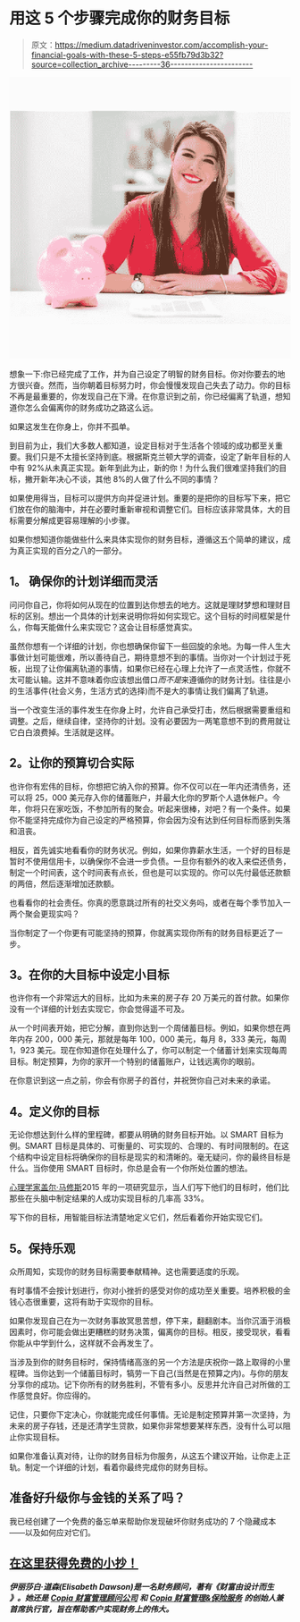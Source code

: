 # 用这 5 个步骤完成你的财务目标

> 原文：<https://medium.datadriveninvestor.com/accomplish-your-financial-goals-with-these-5-steps-e55fb79d3b32?source=collection_archive---------36----------------------->

![](img/fc47cdbb832a93a302c493576221410a.png)

想象一下:你已经完成了工作，并为自己设定了明智的财务目标。你对你要去的地方很兴奋。然而，当你朝着目标努力时，你会慢慢发现自己失去了动力。你的目标不再是最重要的，你发现自己在下滑。在你意识到之前，你已经偏离了轨道，想知道你怎么会偏离你的财务成功之路这么远。

如果这发生在你身上，你并不孤单。

到目前为止，我们大多数人都知道，设定目标对于生活各个领域的成功都至关重要。我们只是不太擅长坚持到底。根据斯克兰顿大学的调查，设定了新年目标的人中有 92%从未真正实现。新年到此为止，新的你！为什么我们很难坚持我们的目标，撇开新年决心不谈，其他 8%的人做了什么不同的事情？

如果使用得当，目标可以提供方向并促进计划。重要的是把你的目标写下来，把它们放在你的脑海中，并在必要时重新审视和调整它们。目标应该非常具体，大的目标需要分解成更容易理解的小步骤。

如果你想知道你能做些什么来具体实现你的财务目标，遵循这五个简单的建议，成为真正实现的百分之八的一部分。

## **1。** **确保你的计划详细而灵活**

问问你自己，你将如何从现在的位置到达你想去的地方。这就是理财梦想和理财目标的区别。想出一个具体的计划来说明你将如何实现它。这个目标的时间框架是什么，你每天能做什么来实现它？这会让目标感觉真实。

虽然你想有一个详细的计划，你也想确保你留下一些回旋的余地。为每一件人生大事做计划可能很难，所以善待自己，期待意想不到的事情。当你对一个计划过于死板，出现了让你偏离轨道的事情，如果你已经在心理上允许了一点灵活性，你就不太可能认输。这并不意味着你应该想出借口*而不是*来遵循你的财务计划。往往是小的生活事件(社会义务，生活方式的选择)而不是大的事情让我们偏离了轨道。

当一个改变生活的事件发生在你身上时，允许自己承受打击，然后根据需要重组和调整。之后，继续自律，坚持你的计划。没有必要因为一两笔意想不到的费用就让它白白浪费掉。生活就是这样。

## **2。让你的预算切合实际**

也许你有宏伟的目标，你想把它纳入你的预算。你不仅可以在一年内还清债务，还可以将 25，000 美元存入你的储蓄账户，并最大化你的罗斯个人退休帐户。今年，你将只在家吃饭，不参加所有的聚会。听起来很棒，对吧？有一个条件。如果你不能坚持完成你为自己设定的严格预算，你会因为没有达到任何目标而感到失落和沮丧。

相反，首先诚实地看看你的财务状况。例如，如果你靠薪水生活，一个好的目标是暂时不使用信用卡，以确保你不会进一步负债。一旦你有额外的收入来偿还债务，制定一个时间表，这个时间表有点长，但也是可以实现的。你可以先付最低还款额的两倍，然后逐渐增加还款额。

也看看你的社会责任。你真的愿意跳过所有的社交义务吗，或者在每个季节加入一两个聚会更现实吗？

当你制定了一个你更有可能坚持的预算，你就离实现你所有的财务目标更近了一步。

## **3。在你的大目标中设定小目标**

也许你有一个非常远大的目标，比如为未来的房子存 20 万美元的首付款。如果你没有一个详细的计划去实现它，你会觉得遥不可及。

从一个时间表开始，把它分解，直到你达到一个周储蓄目标。例如，如果你想在两年内存 200，000 美元，那就是每年 100，000 美元，每月 8，333 美元，每周 1，923 美元。现在你知道你在处理什么了，你可以制定一个储蓄计划来实现每周目标。制定预算，为你的家开一个特别的储蓄账户，让钱远离你的眼前。

在你意识到这一点之前，你会有你房子的首付，并祝贺你自己对未来的承诺。

## **4。定义你的目标**

无论你想达到什么样的里程碑，都要从明确的财务目标开始。以 SMART 目标为例。SMART 目标是具体的、可衡量的、可实现的、合理的、有时间限制的。在这个结构中设定目标将确保你的目标是现实的和清晰的。毫无疑问，你的最终目标是什么。当你使用 SMART 目标时，你总是会有一个你所处位置的想法。

[心理学家盖尔·马修斯](https://www.psychologytoday.com/us/blog/the-moment-youth/201803/goal-setting-is-linked-higher-achievement)2015 年的一项研究显示，当人们写下他们的目标时，他们比那些在头脑中制定结果的人成功实现目标的几率高 33%。

写下你的目标，用智能目标法清楚地定义它们，然后看着你开始实现它们。

## **5。保持乐观**

众所周知，实现你的财务目标需要奉献精神。这也需要适度的乐观。

有时事情不会按计划进行，你对小挫折的感受对你的成功至关重要。培养积极的金钱心态很重要，这将有助于实现你的目标。

如果你发现自己在为一次财务事故冥思苦想，停下来，翻翻剧本。当你沉湎于消极因素时，你可能会做出更糟糕的财务决策，偏离你的目标。相反，接受现状，看看你能从中学到什么，这样就不会再发生了。

当涉及到你的财务目标时，保持情绪高涨的另一个方法是庆祝你一路上取得的小里程碑。当你达到一个储蓄目标时，犒劳一下自己(当然是在预算之内)。与你的朋友分享你的成功。记下你所有的财务胜利，不管有多小。反思并允许自己对所做的工作感觉良好。你应得的。

记住，只要你下定决心，你就能完成任何事情。无论是制定预算并第一次坚持，为未来的房子存钱，还是还清学生贷款，如果你非常想要某样东西，没有什么可以阻止你实现目标。

如果你准备认真对待，让你的财务目标为你服务，从这五个建议开始，让你走上正轨。制定一个详细的计划，看着你最终完成你的财务目标。

## **准备好升级你与金钱的关系了吗？**

我已经创建了一个免费的备忘单来帮助你发现破坏你财务成功的 7 个隐藏成本——以及如何应对它们。

## [在这里获得免费的小抄！](https://coach.copiafinancialcoach.com/checklist)

***伊丽莎白·道森(Elisabeth Dawson)是一名财务顾问，著有《财富由设计而生*** ***》。她还是*** [***Copia 财富管理顾问公司***](https://www.cwmainc.com/) ***和*** [***Copia 财富管理&保险服务***](http://copiawm.com/) ***的创始人兼首席执行官，旨在帮助客户实现财务上的伟大。***